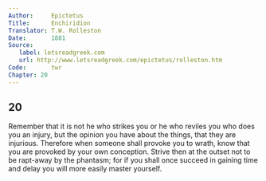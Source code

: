 ```yaml
---
Author:     Epictetus  
Title:      Enchiridion  
Translator: T.W. Rolleston  
Date:       1881  
Source:
   label: letsreadgreek.com
   url: http://www.letsreadgreek.com/epictetus/rolleston.htm
Code:       twr  
Chapter: 20
---
```

##  20

Remember that it is not he who strikes you or he who reviles you who does you
an injury, but the opinion you have about the things, that they are injurious.
Therefore when someone shall provoke you to wrath, know that you are provoked
by your own conception. Strive then at the outset not to be rapt-away by the
phantasm; for if you shall once succeed in gaining time and delay you will more
easily master yourself.


